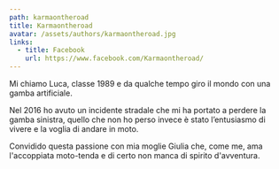 ```yaml
---
path: karmaontheroad
title: Karmaontheroad
avatar: /assets/authors/karmaontheroad.jpg
links:
  - title: Facebook
    url: https://www.facebook.com/Karmaontheroad/
---
```

Mi chiamo Luca, classe 1989 e da qualche tempo giro il mondo con una gamba artificiale.

Nel 2016 ho avuto un incidente stradale che mi ha portato a perdere la gamba sinistra, quello che non ho perso invece è stato l’entusiasmo di vivere e la voglia di andare in moto.

Convidido questa passione con mia moglie Giulia che, come me, ama l'accoppiata moto-tenda e di certo non manca di spirito d'avventura.
